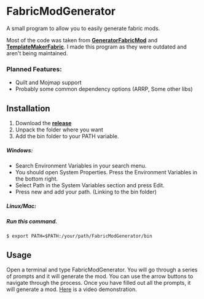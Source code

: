 # FabricModGenerator

A small program to allow you  to easily generate fabric mods.

Most of the code was taken from [**GeneratorFabricMod**](https://github.com/ExtraCrafTX/GeneratorFabricMod) 
and [**TemplateMakerFabric**](https://github.com/ExtraCrafTX/TemplateMakerFabric). I made this program as they were outdated and aren't being maintained.

### Planned Features:
- Quilt and Mojmap support
- Probably some common dependency options (ARRP, Some other libs)

## Installation

1. Download the [**release**](https://github.com/tl0x/FabricModGenerator/releases/tag/releases)
2. Unpack the folder where you want
3. Add the bin folder to your PATH variable.

##### Windows:

- Search Environment Variables in your search menu.
- You should open System Properties. Press the Environment Variables in the bottom right.
- Select Path in the System Variables section and press Edit.
- Press new and add your path. (Linking to the bin folder)

##### Linux/Mac:

##### Run this command.
```
$ export PATH=$PATH:/your/path/FabricModGenerator/bin
```

## Usage

Open a terminal and type FabricModGenerator. You will go through a series of prompts and it will generate the mod. You can use the arrow buttons to navigate through the process. Once you have filled out all the prompts, it will generate a mod. [Here](https://www.youtube.com/watch?v=HaeijUEeSNE) is a video demonstration.
